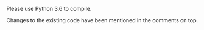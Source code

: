 Please use Python 3.6 to compile.

Changes to the existing code have been mentioned in the comments on top.
